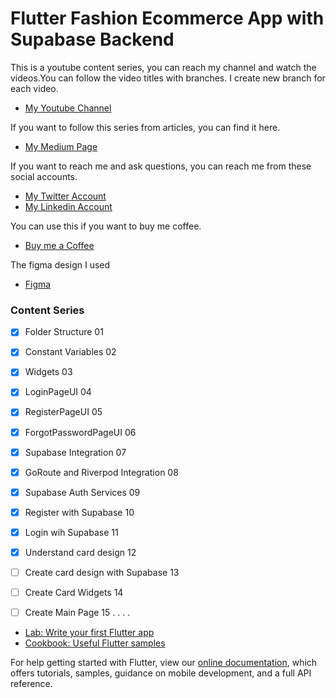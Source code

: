 # Flutter Fashion Ecommerce App with Supabase Backend

This is a youtube content series, you can reach my channel and watch the videos.You can follow the video titles with branches. I create new branch for each video.
- [My Youtube Channel](https://www.youtube.com/channel/UCfmD7uvqcamJlikOk5PWcww)

If you want to follow this series from articles, you can find it here.
- [My Medium Page](https://medium.com/@aydemirerdemomer)

If you want to reach me and ask questions, you can reach me from these social accounts.
- [My Twitter Account](https://twitter.com/aydemireo)
- [My Linkedin Account](https://www.linkedin.com/in/%C3%B6mererdemaydemir/)

You can use this if you want to buy me coffee. 
- [Buy me a Coffee](https://www.buymeacoffee.com/aydemiromer)

The figma design I used
- [Figma](https://t.co/06u1CyECER)


### Content Series

- [x] Folder Structure 01
- [x] Constant Variables 02
- [x] Widgets 03
- [x] LoginPageUI 04
- [x] RegisterPageUI 05
- [x] ForgotPasswordPageUI 06
- [x] Supabase Integration 07
- [x] GoRoute and Riverpod Integration 08
- [x] Supabase Auth Services 09 
- [x] Register with Supabase 10
- [x] Login wih Supabase 11
- [x] Understand card design 12
- [ ] Create card design with Supabase 13
- [ ] Create Card Widgets  14
- [ ] Create Main Page 15
.
.
.
.










- [Lab: Write your first Flutter app](https://flutter.dev/docs/get-started/codelab)
- [Cookbook: Useful Flutter samples](https://flutter.dev/docs/cookbook)

For help getting started with Flutter, view our
[online documentation](https://flutter.dev/docs), which offers tutorials,
samples, guidance on mobile development, and a full API reference.
